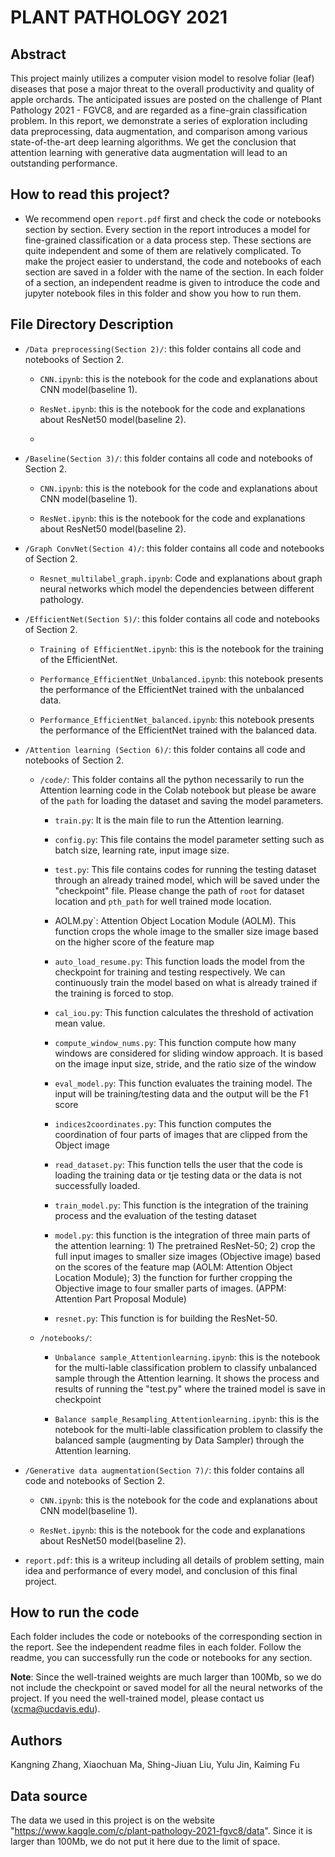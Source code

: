 # PLANT PATHOLOGY 2021

## Abstract

This project mainly utilizes a computer vision model to resolve foliar (leaf) diseases that pose a major threat to the overall productivity and quality of apple orchards. The anticipated issues are posted on the challenge of Plant Pathology 2021 - FGVC8, and are regarded as a fine-grain classification problem. In this report, we demonstrate a series of exploration including data preprocessing, data augmentation, and comparison among various state-of-the-art deep learning algorithms. We get the conclusion that attention learning with generative data augmentation will lead to an outstanding performance.

## How to read this project?

* We recommend open `report.pdf` first and check the code or notebooks section by section. Every section in the report introduces a model for fine-grained classification or a data process step. These sections are quite independent and some of them are relatively complicated. To make the project easier to understand, the code and notebooks of each section are saved in a folder with the name of the section. In each folder of a section, an independent readme is given to introduce the code and jupyter notebook files in this folder and show you how to run them.

## File Directory Description
* `/Data preprocessing(Section 2)/`: this folder contains all code and notebooks of Section 2.
	
	* `CNN.ipynb`: this is the notebook for the code and explanations about CNN model(baseline 1).
    
	* `ResNet.ipynb`: this is the notebook for the code and explanations about ResNet50 model(baseline 2).
	* 
* `/Baseline(Section 3)/`: this folder contains all code and notebooks of Section 2.
	
	* `CNN.ipynb`: this is the notebook for the code and explanations about CNN model(baseline 1).
    
	* `ResNet.ipynb`: this is the notebook for the code and explanations about ResNet50 model(baseline 2).

* `/Graph ConvNet(Section 4)/`: this folder contains all code and notebooks of Section 2.

	* `Resnet_multilabel_graph.ipynb`: Code and explanations about graph neural networks which model the dependencies between different pathology.

* `/EfficientNet(Section 5)/`: this folder contains all code and notebooks of Section 2.
	
  	* `Training of EfficientNet.ipynb`: this is the notebook for the training of the EfficientNet.
    
  	* `Performance_EfficientNet_Unbalanced.ipynb`: this notebook presents the performance of the EfficientNet trained with the unbalanced data.
  
  	* `Performance_EfficientNet_balanced.ipynb`: this notebook presents the performance of the EfficientNet trained with the balanced data.
  
* `/Attention learning (Section 6)/`: this folder contains all code and notebooks of Section 2.
	
	* `/code/`: This folder contains all the python necessarily to run the Attention learning code in the Colab notebook but please be aware of the ``path`` for loading the dataset and saving the model parameters.

		* `train.py`: It is the main file to run the Attention learning. 

		* `config.py`: This file contains the model parameter setting such as batch size, learning rate, input image size. 

		* `test.py`: This file contains codes for running the testing dataset through an already trained model, which will be saved under the "checkpoint" file. Please change the path of ``root`` for dataset location and ``pth_path`` for well trained mode location.

		* AOLM.py`: Attention Object Location Module (AOLM). This function crops the whole image to the smaller size image based on the higher score of the feature map

		* `auto_load_resume.py`: This function loads the model from the checkpoint for training and testing respectively. We can continuously train the model based on what is already trained if the training is forced to stop.

		* `cal_iou.py`: This function calculates the threshold of activation mean value.	

		* `compute_window_nums.py`: This function compute how many windows are considered for sliding window approach. It is based on the image input size, stride, and the ratio size of the window

		* `eval_model.py`: This function evaluates the training model. The input will be training/testing data and the output will be the F1 score 

		* `indices2coordinates.py`: This function computes the coordination of four parts of images that are clipped from the Object image

		* `read_dataset.py`: This function tells the user that the code is loading the training data or tje testing data or the data is not successfully loaded.

		* `train_model.py`: This function is the integration of the training process and the evaluation of the testing dataset

		* `model.py`: this function is the integration of three main parts of the attention learning: 1) The pretrained ResNet-50; 2) crop the full input images to smaller size images (Objective image) based on the scores of the feature map (AOLM: Attention Object Location Module); 3) the function for further cropping the Objective image to four smaller parts of images. (APPM: Attention Part Proposal Module)	

		* `resnet.py`: This function is for building the ResNet-50.	


	* `/notebooks/`: 

		* `Unbalance sample_Attentionlearning.ipynb`: this is the notebook for the multi-lable  classification problem to classify unbalanced sample through the Attention learning. It shows the process and results of running the "test.py" where the trained model is save in checkpoint

		* `Balance sample_Resampling_Attentionlearning.ipynb`: this is the notebook for the multi-lable  classification problem to classify the balanced sample (augmenting by Data Sampler) through the Attention learning.

* `/Generative data augmentation(Section 7)/`: this folder contains all code and notebooks of Section 2.
	
	* `CNN.ipynb`: this is the notebook for the code and explanations about CNN model(baseline 1).
    
	* `ResNet.ipynb`: this is the notebook for the code and explanations about ResNet50 model(baseline 2).

* `report.pdf`: this is a writeup including all details of problem setting, main idea and performance of every model, and conclusion of this final project.

## How to run the code

Each folder includes the code or notebooks of the corresponding section in the report. See the independent readme files in each folder. Follow the readme, you can successfully run the code or notebooks for any section.

**Note**: Since the well-trained weights are much larger than 100Mb, so we do not include the checkpoint or saved model for all the neural networks of the project. If you need the well-trained model, please contact us (xcma@ucdavis.edu).

## Authors

Kangning Zhang, Xiaochuan Ma, Shing-Jiuan Liu, Yulu Jin, Kaiming Fu

## Data source
The data we used in this project is on the website "https://www.kaggle.com/c/plant-pathology-2021-fgvc8/data". Since it is larger than 100Mb, we do not put it here due 	to the limit of space.
